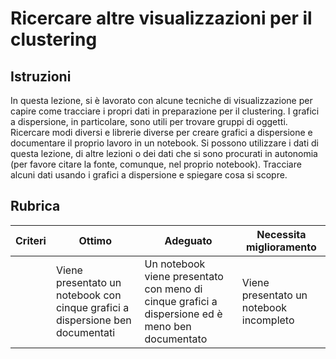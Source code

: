 # Ricercare altre visualizzazioni per il clustering

## Istruzioni

In questa lezione, si è lavorato con alcune tecniche di visualizzazione per capire come tracciare i propri dati in preparazione per il clustering. I grafici a dispersione, in particolare, sono utili per trovare gruppi di oggetti. Ricercare modi diversi e librerie diverse per creare grafici a dispersione e documentare il proprio lavoro in un notebook. Si possono utilizzare i dati di questa lezione, di altre lezioni o dei dati che si sono procurati in autonomia (per favore citare la fonte, comunque, nel proprio notebook). Tracciare alcuni dati usando i grafici a dispersione e spiegare cosa si scopre.

## Rubrica

| Criteri | Ottimo | Adeguato | Necessita miglioramento |
| -------- | -------------------------------------------------------------- | ---------------------------------------------------------------------------------------- | ----------------------------------- |
|          | Viene presentato un notebook con cinque grafici a dispersione ben documentati | Un notebook viene presentato con meno di cinque grafici a dispersione ed è meno ben documentato | Viene presentato un notebook incompleto |
